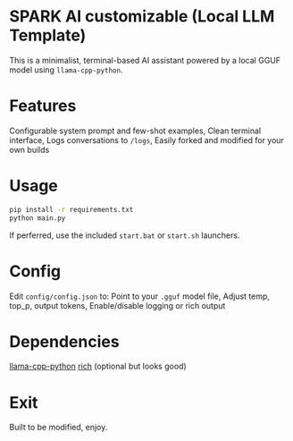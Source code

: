# SPARK AI customizable (Local LLM Template)

This is a minimalist, terminal-based AI assistant powered by a local GGUF model using `llama-cpp-python`.

# Features
Configurable system prompt and few-shot examples,
Clean terminal interface,
Logs conversations to `/logs`,
Easily forked and modified for your own builds

# Usage
```bash
pip install -r requirements.txt
python main.py
```

If perferred, use the included `start.bat` or `start.sh` launchers.

# Config
Edit `config/config.json` to:
Point to your `.gguf` model file,
Adjust temp, top_p, output tokens,
Enable/disable logging or rich output

# Dependencies
[llama-cpp-python](https://github.com/abetlen/llama-cpp-python)
[rich](https://github.com/Textualize/rich) (optional but looks good)

# Exit
Built to be modified, enjoy. 